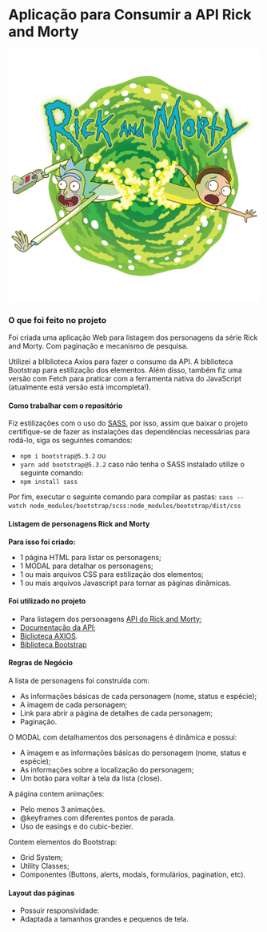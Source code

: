 # Aplicação para Consumir a API Rick and Morty

![portal rick and morty](./img/rick-and-morty-portal.png)

### O que foi feito no projeto

Foi criada uma aplicação Web para listagem dos personagens da série Rick and Morty. Com paginação e mecanismo de pesquisa.

Utilizei a bliblioteca Axios para fazer o consumo da API. A biblioteca Bootstrap para estilização dos elementos. Além disso, também fiz uma versão com Fetch para praticar com a ferramenta nativa do JavaScript (atualmente está versão está imcompleta!).

#### Como trabalhar com o repositório

Fiz estilizações com o uso do [SASS](https://sass-lang.com/), por isso, assim que baixar o projeto certifique-se de fazer as instalações das dependências necessárias para rodá-lo, siga os seguintes comandos:

- ```npm i bootstrap@5.3.2``` ou
- ```yarn add bootstrap@5.3.2``` caso não tenha o SASS instalado utilize o seguinte comando:
- ```npm install sass```

Por fim, executar o seguinte comando para compilar as pastas:
```sass --watch node_modules/bootstrap/scss:node_modules/bootstrap/dist/css```

#### Listagem de personagens Rick and Morty

**Para isso foi criado:**

- 1 página HTML para listar os personagens;
- 1 MODAL para detalhar os personagens;
- 1 ou mais arquivos CSS para estilização dos
  elementos;
- 1 ou mais arquivos Javascript para tornar as
  páginas dinâmicas.

#### Foi utilizado no projeto

- Para listagem dos personagens [API do Rick and Morty](https://rickandmortyapi.com/);
- [Documentação da API](https://rickandmortyapi.com/documentation/#rest);
- [Biclioteca AXIOS](https://axios-http.com/ptbr/docs/intro).
- [Biblioteca Bootstrap](https://getbootstrap.com/)

#### Regras de Negócio

A lista de personagens foi construída com:
- As informações básicas de cada
personagem (nome, status e espécie);
- A imagem de cada personagem;
- Link para abrir a página de detalhes de
cada personagem;
- Paginação.

O MODAL com detalhamentos dos personagens é dinâmica e possui:
- A imagem e as informações básicas do
personagem (nome, status e espécie);
- As informações sobre a localização do
personagem;
- Um botão para voltar à tela da lista (close).

A página contem animações:
- Pelo menos 3 animações.
- @keyframes com diferentes pontos de parada.
- Uso de easings e do cubic-bezier.

Contem elementos do Bootstrap:
- Grid System;
- Utility Classes;
- Componentes (Buttons, alerts, modais, formulários, pagination, etc).

#### Layout das páginas
- Possuir responsividade:
- Adaptada a tamanhos grandes e pequenos de tela.
